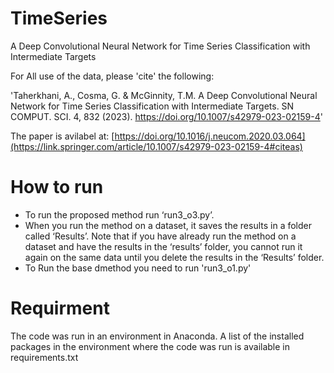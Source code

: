 # TimeSeries
A Deep Convolutional Neural Network for Time Series Classification with Intermediate Targets

For All use of the data, please 'cite' the following:

'Taherkhani, A., Cosma, G. & McGinnity, T.M. A Deep Convolutional Neural Network for Time Series Classification with Intermediate Targets. SN COMPUT. SCI. 4, 832 (2023). https://doi.org/10.1007/s42979-023-02159-4'

The paper is avilabel at: [https://doi.org/10.1016/j.neucom.2020.03.064](https://link.springer.com/article/10.1007/s42979-023-02159-4#citeas)

# How to run
- To run the proposed method run ‘run3_o3.py’.
- When you run the method on a dataset, it saves the results in a folder called ‘Results’. Note that if you have already run the method on a dataset and have the results in the ‘results’ folder, you cannot run it again on the same data until you delete the results in the ‘Results’ folder.
- To Run the base dmethod you need to run 'run3_o1.py'

# Requirment
The code was run in an environment in Anaconda. A list of the installed packages in the environment where the code was run is available in requirements.txt
